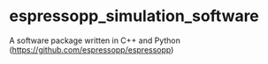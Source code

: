 # espressopp_simulation_software
A software package written in C++ and Python (https://github.com/espressopp/espressopp)
